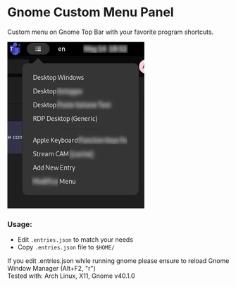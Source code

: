 # Gnome Custom Menu Panel
Custom menu on Gnome Top Bar with your favorite program shortcuts.

![Screenshot Preview](screenshot.png)

### Usage:
- Edit `.entries.json` to match your needs
- Copy `.entries.json` file to `$HOME/`  

If you edit .entries.json while running gnome please ensure to reload Gnome Window Manager (Alt+F2, "r")  
Tested with: Arch Linux, X11, Gnome v40.1.0
